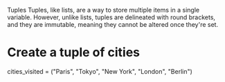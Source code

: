 Tuples
Tuples, like lists, are a way to store multiple items in a single variable. However, unlike lists, tuples are delineated with round brackets, and they are immutable, meaning they cannot be altered once they're set.
# Create a tuple of cities
cities_visited = ("Paris", "Tokyo", "New York", "London", "Berlin")
